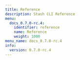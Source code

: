 ```yaml
---
title: Reference
description: Stash CLI Reference
menu:
  docs_0.7.0-rc.4:
    identifier: reference
    name: Reference
    weight: 1000
menu_name: docs_0.7.0-rc.4
info:
  version: 0.7.0-rc.4
---
```


